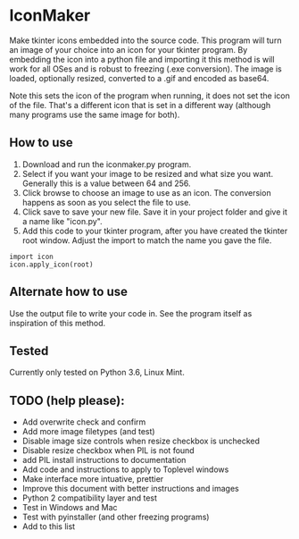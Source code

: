 # IconMaker
Make tkinter icons embedded into the source code. This program will turn an image of your choice into an icon for your tkinter program. By embedding the icon into a python file and importing it this method is will work for all OSes and is robust to freezing (.exe conversion). The image is loaded, optionally resized, converted to a .gif and encoded as base64.

Note this sets the icon of the program when running, it does not set the icon of the file. That's a different icon that is set in a different way (although many programs use the same image for both).

## How to use

1. Download and run the iconmaker.py program.
0. Select if you want your image to be resized and what size you want. Generally this is a value between 64 and 256.
0. Click browse to choose an image to use as an icon. The conversion happens as soon as you select the file to use.
0. Click save to save your new file. Save it in your project folder and give it a name like "icon.py".
0. Add this code to your tkinter program, after you have created the tkinter root window. Adjust the import to match the name you gave the file.

```python3
import icon
icon.apply_icon(root)
```

## Alternate how to use

Use the output file to write your code in. See the program itself as inspiration of this method.

## Tested

Currently only tested on Python 3.6, Linux Mint.

## TODO (help please):

* Add overwrite check and confirm
* Add more image filetypes (and test)
* Disable image size controls when resize checkbox is unchecked
* Disable resize checkbox when PIL is not found
* add PIL install instructions to documentation
* Add code and instructions to apply to Toplevel windows
* Make interface more intuative, prettier
* Improve this document with better instructions and images
* Python 2 compatibility layer and test
* Test in Windows and Mac
* Test with pyinstaller (and other freezing programs)
* Add to this list
